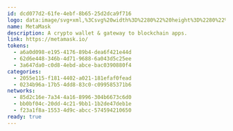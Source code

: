 ```yaml
---
id: dcd077d2-61fe-4ebf-8b65-25d2dca9f716
logo: data:image/svg+xml,%3Csvg%20width%3D%2280%22%20height%3D%2280%22%20viewBox%3D%220%200%2080%2080%22%20fill%3D%22none%22%20xmlns%3D%22http%3A%2F%2Fwww.w3.org%2F2000%2Fsvg%22%3E%0A%3Cg%20opacity%3D%220.5%22%20filter%3D%22url(%23filter0_f_1981_1635)%22%3E%0A%3Cpath%20d%3D%22M18.3342%2030.7751L19.7787%2037.7089L18.861%2038.3887L20.2206%2039.4254L19.1839%2040.2411L20.5435%2041.4817L19.6937%2042.0935L21.6481%2044.3877L18.6923%2053.5988L21.4458%2062.9966L31.0817%2060.3455L32.951%2061.8759L36.7408%2064.5101H43.2497L47.0565%2061.8759L48.9256%2060.3455L58.5615%2062.9966L61.3316%2053.5987L58.3398%2044.3878L60.31%2042.0935L59.4603%2041.4817L60.8198%2040.2411L59.7662%2039.4254L61.1257%2038.3887L60.225%2037.709L61.6695%2030.7752L59.5118%2024.3359L45.7301%2029.4845L34.2778%2029.4858L20.4774%2024.3342L18.3342%2030.7751Z%22%20fill%3D%22%23F6851B%22%2F%3E%0A%3C%2Fg%3E%0A%3Cpath%20d%3D%22M59.5127%2018.3352L42.6031%2030.8941L45.7301%2023.4845L59.5127%2018.3352Z%22%20fill%3D%22%23E2761B%22%2F%3E%0A%3Cpath%20d%3D%22M20.4774%2018.3342L37.251%2031.0121L34.277%2023.4836L20.4774%2018.3342Z%22%20fill%3D%22%23E4761B%22%2F%3E%0A%3Cpath%20d%3D%22M53.4292%2047.4458L48.9257%2054.3456L58.5616%2056.9967L61.3317%2047.5987L53.4292%2047.4458Z%22%20fill%3D%22%23E4761B%22%2F%3E%0A%3Cpath%20d%3D%22M18.6927%2047.5987L21.4459%2056.9967L31.0817%2054.3456L26.5782%2047.4458L18.6927%2047.5987Z%22%20fill%3D%22%23E4761B%22%2F%3E%0A%3Cpath%20d%3D%22M30.5385%2035.7883L27.8534%2039.85L37.4213%2040.2748L37.0814%2029.9932L30.5385%2035.7883Z%22%20fill%3D%22%23E4761B%22%2F%3E%0A%3Cpath%20d%3D%22M49.4523%2035.7879L42.8244%2029.8738L42.6035%2040.2744L52.1544%2039.8496L49.4523%2035.7879Z%22%20fill%3D%22%23E4761B%22%2F%3E%0A%3Cpath%20d%3D%22M31.082%2054.3449L36.8262%2051.5408L31.8638%2047.666L31.082%2054.3449Z%22%20fill%3D%22%23E4761B%22%2F%3E%0A%3Cpath%20d%3D%22M43.1642%2051.5408L48.9254%2054.3449L48.1266%2047.666L43.1642%2051.5408Z%22%20fill%3D%22%23E4761B%22%2F%3E%0A%3Cpath%20d%3D%22M48.9255%2054.3466L43.1644%2051.5425L43.6232%2055.2983L43.5722%2056.8787L48.9255%2054.3466Z%22%20fill%3D%22%23D7C1B3%22%2F%3E%0A%3Cpath%20d%3D%22M31.0816%2054.3468L36.4349%2056.879L36.4009%2055.2985L36.8258%2051.5427L31.0816%2054.3468Z%22%20fill%3D%22%23D7C1B3%22%2F%3E%0A%3Cpath%20d%3D%22M43.5726%2056.8786L43.6236%2055.2981L43.1987%2054.9242H36.7918L36.4009%2055.2981L36.4349%2056.8786L31.0816%2054.3464L32.951%2055.8759L36.7408%2058.5101H43.2497L47.0564%2055.8759L48.9258%2054.3464L43.5726%2056.8786Z%22%20fill%3D%22%23C0AD9E%22%2F%3E%0A%3Cpath%20d%3D%22M43.4694%2045.1866L44.8799%2042.2295L48.2788%2043.776L43.4694%2045.1866Z%22%20fill%3D%22%23233447%22%2F%3E%0A%3Cpath%20d%3D%22M36.5194%2045.1866L31.727%2043.776L35.1089%2042.2295L36.5194%2045.1866Z%22%20fill%3D%22%23233447%22%2F%3E%0A%3Cpath%20d%3D%22M31.0809%2054.3463L31.8966%2047.4465L26.5773%2047.5995L31.0809%2054.3463Z%22%20fill%3D%22%23CD6116%22%2F%3E%0A%3Cpath%20d%3D%22M48.1092%2047.4465L48.9249%2054.3463L53.4285%2047.5995L48.1092%2047.4465Z%22%20fill%3D%22%23CD6116%22%2F%3E%0A%3Cpath%20d%3D%22M52.1539%2039.8501L42.603%2040.275L43.4867%2045.1864L44.8972%2042.2293L48.2961%2043.7758L52.1539%2039.8501Z%22%20fill%3D%22%23CD6116%22%2F%3E%0A%3Cpath%20d%3D%22M31.7262%2043.7758L35.1252%2042.2293L36.5187%2045.1864L37.4194%2040.275L27.8515%2039.8501L31.7262%2043.7758Z%22%20fill%3D%22%23CD6116%22%2F%3E%0A%3Cpath%20d%3D%22M27.8517%2039.8508L31.8624%2047.6683L31.7264%2043.7766L27.8517%2039.8508Z%22%20fill%3D%22%23E4751F%22%2F%3E%0A%3Cpath%20d%3D%22M48.2983%2043.7758L48.1284%2047.6676L52.1561%2039.8501L48.2983%2043.7758Z%22%20fill%3D%22%23E4751F%22%2F%3E%0A%3Cpath%20d%3D%22M37.4213%2040.2747L36.5206%2045.1861L37.6423%2050.9812L37.8972%2043.3507L37.4213%2040.2747Z%22%20fill%3D%22%23E4751F%22%2F%3E%0A%3Cpath%20d%3D%22M42.6036%2040.2747L42.1448%2043.3337L42.3487%2050.9812L43.4874%2045.1861L42.6036%2040.2747Z%22%20fill%3D%22%23E4751F%22%2F%3E%0A%3Cpath%20d%3D%22M43.4879%2045.1859L42.3492%2050.9811L43.165%2051.5419L48.1274%2047.6671L48.2973%2043.7754L43.4879%2045.1859Z%22%20fill%3D%22%23F6851B%22%2F%3E%0A%3Cpath%20d%3D%22M31.727%2043.7754L31.8629%2047.6671L36.8254%2051.5419L37.6411%2050.9811L36.5195%2045.1859L31.727%2043.7754Z%22%20fill%3D%22%23F6851B%22%2F%3E%0A%3Cpath%20d%3D%22M43.164%2051.5427L42.3483%2050.9819H37.6408L36.8251%2051.5427L36.4002%2055.2985L36.7911%2054.9246H43.198L43.6229%2055.2985L43.164%2051.5427Z%22%20fill%3D%22%23161616%22%2F%3E%0A%3Cpath%20d%3D%22M60.225%2031.7089L61.6695%2024.7751L59.5112%2018.3342L43.1625%2030.4683L49.4505%2035.7876L58.3386%2038.3877L60.31%2036.0935L59.4602%2035.4817L60.8198%2034.2411L59.7662%2033.4254L61.1257%2032.3887L60.225%2031.7089Z%22%20fill%3D%22%23763D16%22%2F%3E%0A%3Cpath%20d%3D%22M18.3342%2024.7751L19.7787%2031.7089L18.861%2032.3887L20.2206%2033.4254L19.1839%2034.2411L20.5435%2035.4817L19.6937%2036.0935L21.6481%2038.3877L30.5362%2035.7876L36.8242%2030.4683L20.4755%2018.3342L18.3342%2024.7751Z%22%20fill%3D%22%23763D16%22%2F%3E%0A%3Cpath%20d%3D%22M58.3397%2038.3878L49.4516%2035.7876L52.1537%2039.8493L48.126%2047.6668L53.4283%2047.5988H61.3308L58.3397%2038.3878Z%22%20fill%3D%22%23F6851B%22%2F%3E%0A%3Cpath%20d%3D%22M30.5375%2035.7876L21.6494%2038.3878L18.6923%2047.5988H26.5778L31.8631%2047.6668L27.8524%2039.8493L30.5375%2035.7876Z%22%20fill%3D%22%23F6851B%22%2F%3E%0A%3Cpath%20d%3D%22M42.6025%2040.2764L43.1633%2030.4706L45.7465%2023.4858H34.2752L36.8244%2030.4706L37.4192%2040.2764L37.6231%2043.3694L37.6401%2050.983H42.3476L42.3816%2043.3694L42.6025%2040.2764Z%22%20fill%3D%22%23F6851B%22%2F%3E%0A%3Cdefs%3E%0A%3Cfilter%20id%3D%22filter0_f_1981_1635%22%20x%3D%223.33417%22%20y%3D%229.33423%22%20width%3D%2273.3354%22%20height%3D%2270.1758%22%20filterUnits%3D%22userSpaceOnUse%22%20color-interpolation-filters%3D%22sRGB%22%3E%0A%3CfeFlood%20flood-opacity%3D%220%22%20result%3D%22BackgroundImageFix%22%2F%3E%0A%3CfeBlend%20mode%3D%22normal%22%20in%3D%22SourceGraphic%22%20in2%3D%22BackgroundImageFix%22%20result%3D%22shape%22%2F%3E%0A%3CfeGaussianBlur%20stdDeviation%3D%227.5%22%20result%3D%22effect1_foregroundBlur_1981_1635%22%2F%3E%0A%3C%2Ffilter%3E%0A%3C%2Fdefs%3E%0A%3C%2Fsvg%3E%0A
name: MetaMask
description: A crypto wallet & gateway to blockchain apps.
link: https://metamask.io/
tokens:
  - a6a0d098-e195-4176-89b4-dea6f421e44d
  - 62d6e448-346b-4d71-9688-6a043d5c25ee
  - 3a647da0-c0d8-4ebd-abce-bac0390880f4
categories:
  - 2055e115-f181-4402-a021-181efaf0fead
  - 0234b96a-17b5-4dd8-83c0-c099585371b6
networks:
  - 85d2c16e-7a34-4a16-8996-304b6673c6d0
  - bb0bf04c-20dd-4c21-9bb1-1b2de47deb1e
  - f23a1f8a-1553-4d9c-abcc-574594210650
ready: true
---
```

